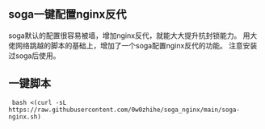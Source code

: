 ## soga一键配置nginx反代
soga默认的配置很容易被墙，增加nginx反代，就能大大提升抗封锁能力。
用大佬网络跳越的脚本的基础上，增加了一个soga配置nginx反代的功能。
注意安装过soga后使用。
## 一键脚本
     bash <(curl -sL https://raw.githubusercontent.com/0w0zhihe/soga_nginx/main/soga-nginx.sh)
	
	
